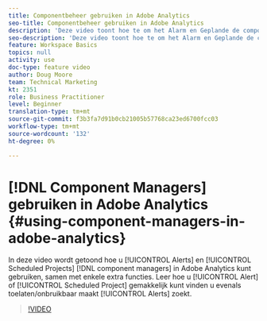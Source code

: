 ```yaml
---
title: Componentbeheer gebruiken in Adobe Analytics
seo-title: Componentbeheer gebruiken in Adobe Analytics
description: 'Deze video toont hoe te om het Alarm en Geplande de componentenmanagers van Projecten in Adobe Analytics, samen met sommige extra eigenschappen te gebruiken. Leer hoe u de waarschuwing of het geplande project waarnaar u zoekt, gemakkelijk kunt vinden en Waarschuwingen inschakelen/uitschakelen. '
seo-description: 'Deze video toont hoe te om het Alarm en Geplande de componentenmanagers van Projecten in Adobe Analytics, samen met sommige extra eigenschappen te gebruiken. Leer hoe u de waarschuwing of het geplande project waarnaar u zoekt, gemakkelijk kunt vinden en Waarschuwingen inschakelen/uitschakelen. '
feature: Workspace Basics
topics: null
activity: use
doc-type: feature video
author: Doug Moore
team: Technical Marketing
kt: 2351
role: Business Practitioner
level: Beginner
translation-type: tm+mt
source-git-commit: f3b3fa7d91b0cb21005b57768ca23ed6700fcc03
workflow-type: tm+mt
source-wordcount: '132'
ht-degree: 0%

---
```



# [!DNL Component Managers] gebruiken in Adobe Analytics {#using-component-managers-in-adobe-analytics}

In deze video wordt getoond hoe u [!UICONTROL Alerts] en [!UICONTROL Scheduled Projects] [!DNL component managers] in Adobe Analytics kunt gebruiken, samen met enkele extra functies. Leer hoe u [!UICONTROL Alert] of [!UICONTROL Scheduled Project] gemakkelijk kunt vinden u evenals toelaten/onbruikbaar maakt [!UICONTROL Alerts] zoekt.

>[!VIDEO](https://video.tv.adobe.com/v/24068/?quality=12)